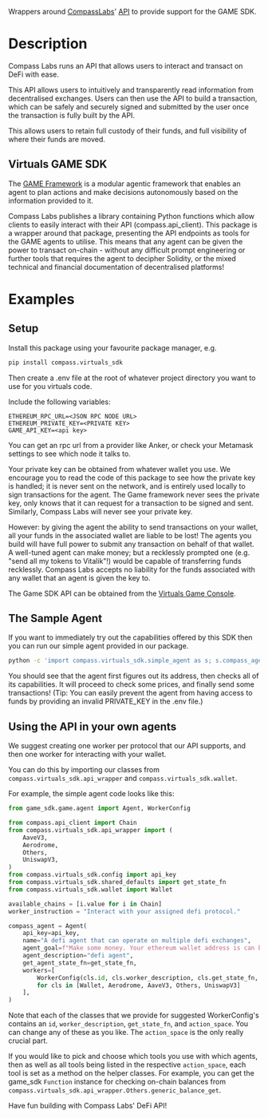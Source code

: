 Wrappers around [CompassLabs](https://compasslabs.ai)' [API](https://api.compasslabs.ai) to provide support for the GAME SDK.

# Description

Compass Labs runs an API that allows users to interact and transact on DeFi with ease.

This API allows users to intuitively and transparently read information from decentralised exchanges. Users can then use the API to build a transaction, which can be safely and securely signed and submitted by the user once the transaction is fully built by the API. 

This allows users to retain full custody of their funds, and full visibility of where their funds are moved.

## Virtuals GAME SDK

The [GAME Framework](https://whitepaper.virtuals.io/developer-documents/game-framework) is a modular agentic framework that enables an agent to plan actions and make decisions autonomously based on the information provided to it. 

Compass Labs publishes a library containing Python functions which allow clients to easily interact with their API (compass.api_client). This package is a wrapper around that package, presenting the API endpoints as tools for the GAME agents to utilise. This means that any agent can be given the power to transact on-chain - without any difficult prompt engineering or further tools that requires the agent to decipher Solidity, or the mixed technical and financial documentation of decentralised platforms!

# Examples

## Setup

Install this package using your favourite package manager, e.g.
```bash
pip install compass.virtuals_sdk
```

Then create a .env file at the root of whatever project directory you want to use for you virtuals code.

Include the following variables:
```
ETHEREUM_RPC_URL=<JSON RPC NODE URL>
ETHEREUM_PRIVATE_KEY=<PRIVATE KEY>
GAME_API_KEY=<api key>
```

You can get an rpc url from a provider like Anker, or check your Metamask settings to see which node it talks to.

Your private key can be obtained from whatever wallet you use. We encourage you to read the code of this package to see how the private key is handled; it is never sent on the network, and is entirely used locally to sign transactions for the agent. The Game framework never sees the private key, only knows that it can request for a transaction to be signed and sent. Similarly, Compass Labs will never see your private key.

However: by giving the agent the ability to send transactions on your wallet, all your funds in the associated wallet are liable to be lost! The agents you build will have full power to submit any transaction on behalf of that wallet. A well-tuned agent can make money; but a recklessly prompted one (e.g. "send all my tokens to Vitalik"!) would be capable of transferring funds recklessly. Compass Labs accepts no liability for the funds associated with any wallet that an agent is given the key to.

The Game SDK API can be obtained from the [Virtuals Game Console](https://console.game.virtuals.io/projects).

## The Sample Agent

If you want to immediately try out the capabilities offered by this SDK then you can run our simple agent provided in our package.

```bash
python -c 'import compass.virtuals_sdk.simple_agent as s; s.compass_agent.compile(); s.compass_agent.run()'
```

You should see that the agent first figures out its address, then checks all of its capabilities. It will proceed to check some prices, and finally send some transactions! (Tip: You can easily prevent the agent from having access to funds by providing an invalid PRIVATE_KEY in the .env file.)

## Using the API in your own agents

We suggest creating one worker per protocol that our API supports, and then one worker for interacting with your wallet. 

You can do this by importing our classes from `compass.virtuals_sdk.api_wrapper` and `compass.virtuals_sdk.wallet`.

For example, the simple agent code looks like this:
```python
from game_sdk.game.agent import Agent, WorkerConfig

from compass.api_client import Chain
from compass.virtuals_sdk.api_wrapper import (
    AaveV3,
    Aerodrome,
    Others,
    UniswapV3,
)
from compass.virtuals_sdk.config import api_key
from compass.virtuals_sdk.shared_defaults import get_state_fn
from compass.virtuals_sdk.wallet import Wallet

available_chains = [i.value for i in Chain]
worker_instruction = "Interact with your assigned defi protocol."

compass_agent = Agent(
    api_key=api_key,
    name="A defi agent that can operate on multiple defi exchanges",
    agent_goal=f"Make some money. Your ethereum wallet address is can be obtained via the wallet worker.When you need to set the sender or user of a transaction request, set if to to your wallet address. When you must choose between chains, choose one of {available_chains}",
    agent_description="defi agent",
    get_agent_state_fn=get_state_fn,
    workers=[
        WorkerConfig(cls.id, cls.worker_description, cls.get_state_fn, cls.action_space)
        for cls in [Wallet, Aerodrome, AaveV3, Others, UniswapV3]
    ],
)
```

Note that each of the classes that we provide for suggested WorkerConfig's contains an `id`, `worker_description`, `get_state_fn`, and `action_space`. You can change any of these as you like. The `action_space` is the only really crucial part.

If you would like to pick and choose which tools you use with which agents, then as well as all tools being listed in the respective `action_space`, each tool is set as a method on the helper classes. For example, you can get the game_sdk `Function` instance for checking on-chain balances from `compass.virtuals_sdk.api_wrapper.Others.generic_balance_get`. 

Have fun building with Compass Labs' DeFi API!